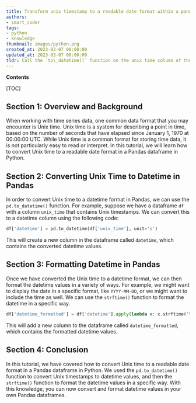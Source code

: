 ```yaml
---
title: Transform unix timestamp to a readable date format within a pandas dataframe
authors:
- smart_coder
tags:
- python
- knowledge
thumbnail: images/python.png
created_at: 2023-03-07 00:00:00
updated_at: 2023-03-07 00:00:00
tldr: Call the `to\_datetime()` function on the unix time column of the pandas dataframe and specify the unit parameter as `s`.
---
```


**Contents**

[TOC]

## Section 1: Overview and Background

When working with time series data, one common data format that you may encounter is Unix time. Unix time is a system for describing a point in time, based on the number of seconds that have elapsed since January 1, 1970 at 00:00:00 UTC. While Unix time is a common format for storing time data, it is not particularly easy to read or interpret. In this tutorial, we will learn how to convert Unix time to a readable date format in a Pandas dataframe in Python.

## Section 2: Converting Unix Time to Datetime in Pandas

In order to convert Unix time to a datetime format in Pandas, we can use the `pd.to_datetime()` function. For example, suppose we have a dataframe `df` with a column `unix_time` that contains Unix timestamps. We can convert this to a datetime column using the following code:

``` python
df['datetime'] = pd.to_datetime(df['unix_time'], unit='s')

```

This will create a new column in the dataframe called `datetime`, which contains the converted datetime values.

## Section 3: Formatting Datetime in Pandas

Once we have converted the Unix time to a datetime format, we can then format the datetime values in a variety of ways. For example, we might want to display the date in a specific format, like `YYYY-MM-DD`, or we might want to include the time as well. We can use the `strftime()` function to format the datetime in a specific way. 

``` python
df['datetime_formatted'] = df['datetime'].apply(lambda x: x.strftime('%Y-%m-%d %H:%M:%S'))
```

This will add a new column to the dataframe called `datetime_formatted`, which contains the formatted datetime values.


## Section 4: Conclusion

In this tutorial, we have covered how to convert Unix time to a readable date format in a Pandas dataframe in Python. We used the `pd.to_datetime()` function to convert Unix timestamps to datetime values, and then the `strftime()` function to format the datetime values in a specific way. With this knowledge, you can now convert and format datetime values in your own Pandas dataframes.
